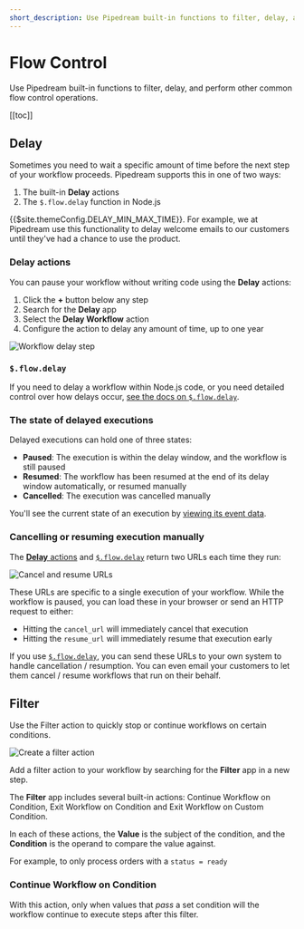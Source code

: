 ```yaml
---
short_description: Use Pipedream built-in functions to filter, delay, and perform other common operations.
---
```


# Flow Control

Use Pipedream built-in functions to filter, delay, and perform other common flow control operations.

[[toc]]

## Delay

<VideoPlayer title="Delaying Workflow Steps" url="https://www.youtube.com/embed/IBORwBnIZ-k" />

Sometimes you need to wait a specific amount of time before the next step of your workflow proceeds. Pipedream supports this in one of two ways:

1. The built-in **Delay** actions
2. The `$.flow.delay` function in Node.js

{{$site.themeConfig.DELAY_MIN_MAX_TIME}}. For example, we at Pipedream use this functionality to delay welcome emails to our customers until they've had a chance to use the product.

### Delay actions

You can pause your workflow without writing code using the **Delay** actions:

1. Click the **+** button below any step
2. Search for the **Delay** app
3. Select the **Delay Workflow** action
4. Configure the action to delay any amount of time, up to one year

![Workflow delay step](https://res.cloudinary.com/pipedreamin/image/upload/v1651551140/docs/Screen_Shot_2022-05-02_at_8.26.46_PM_hfhil5.png)

### `$.flow.delay`

If you need to delay a workflow within Node.js code, or you need detailed control over how delays occur, [see the docs on `$.flow.delay`](/code/nodejs/delay/).

### The state of delayed executions

Delayed executions can hold one of three states:

- **Paused**: The execution is within the delay window, and the workflow is still paused
- **Resumed**: The workflow has been resumed at the end of its delay window automatically, or resumed manually
- **Cancelled**: The execution was cancelled manually

You'll see the current state of an execution by [viewing its event data](/workflows/events/inspect/).

### Cancelling or resuming execution manually

The [**Delay** actions](#delay-actions) and [`$.flow.delay`](/code/nodejs/delay/) return two URLs each time they run:

![Cancel and resume URLs](https://res.cloudinary.com/pipedreamin/image/upload/v1651551860/docs/Screen_Shot_2022-05-02_at_9.16.11_PM_ahw7tu.png)

These URLs are specific to a single execution of your workflow. While the workflow is paused, you can load these in your browser or send an HTTP request to either:

- Hitting the `cancel_url` will immediately cancel that execution
- Hitting the `resume_url` will immediately resume that execution early

If you use [`$.flow.delay`](/code/nodejs/delay/), you can send these URLs to your own system to handle cancellation / resumption. You can even email your customers to let them cancel / resume workflows that run on their behalf.

## Filter

<VideoPlayer title="Conditionally run Workflows" url="https://www.youtube.com/embed/sajgIH3dG58" />

Use the Filter action to quickly stop or continue workflows on certain conditions.

![Create a filter action](https://res.cloudinary.com/pipedreamin/image/upload/v1651603927/docs/animations/CleanShot_2022-05-03_at_13.51.17_za1skw.gif)

Add a filter action to your workflow by searching for the **Filter** app in a new step.

The **Filter** app includes several built-in actions: Continue Workflow on Condition, Exit Workflow on Condition and Exit Workflow on Custom Condition.

In each of these actions, the **Value** is the subject of the condition, and the **Condition** is the operand to compare the value against.

For example, to only process orders with a `status = ready`

### Continue Workflow on Condition

With this action, only when values that _pass_ a set condition will the workflow continue to execute steps after this filter.
